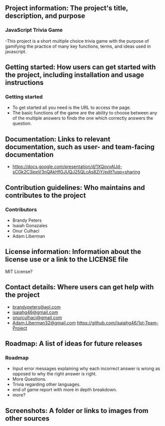 ## Project information: The project's title, description, and purpose 
### JavaScript Trivia Game
-This project is a short multiple choice trivia game with the purpose of gamifying the practice of many key functions, terms, and ideas used in javascript.
## Getting started: How users can get started with the project, including installation and usage instructions
### Getting started
- To get started all you need is the URL to access the page.
- The basic functions of the game are the ability to choose between any of the multiple answers to finds the one which correctly answers the question.
## Documentation: Links to relevant documentation, such as user- and team-facing documentation 
- https://docs.google.com/presentation/d/1XQovvAUd-sCGk2C3ippV3nQAkHfGJUQJ25QLcAs8ZiY/edit?usp=sharing
## Contribution guidelines: Who maintains and contributes to the project 
### Contributors 
- Brandy Peters
- Isaiah Gonazales
- Onur Culhaci
- Adam Liberman
## License information: Information about the license use or a link to the LICENSE file 
MIT License?
## Contact details: Where users can get help with the project 
- brandypeters@aol.com
- isaiahg46@gmail.com
- onurculhaci@gmail.com
- Adam.Liberman32@gmail.com
https://github.com/Isaiahg46/1st-Team-Project
## Roadmap: A list of ideas for future releases 
### Roadmap
- Input error messages explaining why each incorrect answer is wrong as opposed to why the right answer is right.
- More Questions.
- Trivia regarding other languages.
- end of game report with more in depth breakdown.
- more? 
## Screenshots: A folder or links to images from other sources 
   

